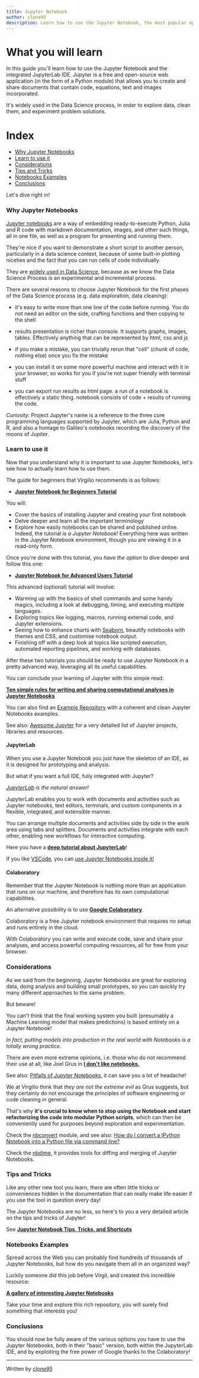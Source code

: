 ```yaml
---
title: Jupyter Notebook
author: clone95
description: Learn how to use the Jupyter Notebook, the most popular application for Data Science.
---
```


# What you will learn 
In this guide you'll learn how to use the Jupyter Notebook and the integrated JupyterLab IDE. Jupyter is a free and open-source web application (in the form of a Python module) that allows you to create and share documents that contain code, equations, text and images incorporated.

It's widely used in the Data Science process, in order to explore data, clean them, and experiment problem solutions.


# Index
 - [Why Jupyter Notebooks](#Why-Jupyter-Notebooks)
 - [Learn to use it](#Learn-to-use-it)
 - [Considerations](#Considerations)
 - [Tips and Tricks](#Tips-and-Tricks)
 - [Notebooks Examples](#Notebooks-Examples)
 - [Conclusions](#Conclusions)


Let's dive right in!
 
### Why Jupyter Notebooks

[Jupyter notebooks](https://jupyter.org/) are a way of embedding ready-to-execute Python, Julia and R code with markdown documentation, images, and other such things, all in one file, as well as a program for presenting and running them. 

They're nice if you want to demonstrate a short script to another person, particularly in a data science context, because of some built-in plotting niceties and the fact that you can run cells of code individually. 

They are [widely used in Data Science](https://www.nature.com/articles/d41586-018-07196-1), because as we know the Data Science Process is an experimental and incremental process.

There are several reasons to choose Jupyter Notebook for the first phases of the Data Science process (e.g. data exploration, data cleaning):

- it's easy to write more than one line of the code before running. You do not need an editor on the side, crafting functions and then copying to the shell

- results presentation is richer than console. It supports graphs, images, tables. Effectively anything that can be represented by html, css and js

- if you make a mistake, you can trivially rerun that "cell" (chunk of code, nothing else) once you fix the mistake

- you can install it on some more powerful machine and interact with it in your browser, so works for you if you're not super friendly with terminal stuff

- you can export run results as html page. a run of a notebook is effectively a static thing. notebook consists of code + results of running the code.

_Curiosity:_ Project Jupyter's name is a reference to the three core programming languages supported by Jupyter, which are Julia, Python and R, and also a homage to Galileo's notebooks recording the discovery of the moons of Jupiter.

### Learn to use it

Now that you understand why it is important to use Jupyter Notebooks, let's see how to actually learn how to use them.

The guide for beginners that Virgilio recommends is as follows:

- [**Jupyter Notebook for Beginners Tutorial**](https://www.dataquest.io/blog/jupyter-notebook-tutorial/)

You will:

- Cover the basics of installing Jupyter and creating your first notebook
- Delve deeper and learn all the important terminology
- Explore how easily notebooks can be shared and published online. Indeed, the tutorial _is a Jupyter Notebook!_ Everything here was written in the Jupyter Notebook environment, though you are viewing it in a read-only form.

Once you're done with this tutorial, you _have the option_ to dive deeper and follow this one:

- [**Jupyter Notebook for Advanced Users Tutorial**](https://www.dataquest.io/blog/advanced-jupyter-notebooks-tutorial/)

This advanced (optional) tutorial will involve:

- Warming up with the basics of shell commands and some handy magics, including a look at debugging, timing, and executing multiple languages.
- Exploring topics like logging, macros, running external code, and Jupyter extensions.
- Seeing how to enhance charts with [Seaborn](https://seaborn.pydata.org/), beautify notebooks with themes and CSS, and customise notebook output.
- Finishing off with a deep look at topics like scripted execution, automated reporting pipelines, and working with databases.

After these two tutorials you should be ready to use Jupyter Notebook in a pretty advanced way, leveraging all its useful capabilities.

You can conclude your learning of Jupyter with this simple read:

[**Ten simple rules for writing and sharing computational analyses in Jupyter Notebooks**](https://journals.plos.org/ploscompbiol/article?id=10.1371/journal.pcbi.1007007)

You can also find an [Example Repository](https://github.com/jupyter-guide/ten-rules-jupyter) with a coherent and clean Jupyter Notebooks examples. 

See also: [Awesome Jupyter](https://github.com/markusschanta/awesome-jupyter) for a very detailed list of Jupyter projects, libraries and resources.

#### JupyterLab

When you use a Jupyter Notebook you just have the skeleton of an IDE, as it is designed for prototyping and analysis. 

But what if you want a full IDE, fully integrated with Jupyter?

_[JupyterLab](https://jupyterlab.readthedocs.io/en/stable/getting_started/overview.html) is the natural answer!_

JupyterLab enables you to work with documents and activities such as Jupyter notebooks, text editors, terminals, and custom components in a flexible, integrated, and extensible manner.

You can arrange multiple documents and activities side by side in the work area using tabs and splitters. Documents and activities integrate with each other, enabling new workflows for interactive computing.

Here you have a [**deep tutorial about JupyterLab**](https://towardsdatascience.com/jupyter-lab-evolution-of-the-jupyter-notebook-5297cacde6b)!

If you like [VSCode](https://code.visualstudio.com/), you can [use Jupyter Notebooks inside it!](https://www.google.com/search?q=vscode+and+jupyter&oq=vscode+and+jupyter+&aqs=chrome..69i57j0l7.2617j0j7&sourceid=chrome&ie=UTF-8)

#### Colaboratory

Remember that the Jupyter Notebook is nothing more than an application that runs on our machine, and therefore has its own computational capabilities.

An alternative possibility is to use [**Google Colaboratory**](https://colab.research.google.com/notebooks/welcome.ipynb).

Colaboratory is a free Jupyter notebook environment that requires no setup and runs entirely in the cloud. 

With Colaboratory you can write and execute code, save and share your analyses, and access powerful computing resources, all for free from your browser. 

### Considerations

As we said from the beginning, Jupyter Notebooks are great for exploring data, doing analysis and building small prototypes, so you can quickly try many different approaches to the same problem.

But beware! 

You can't think that the final working system you built (presumably a Machine Learning model that makes predictions) is based entirely on a Jupyter Notebook!

_In fact, putting models into production in the real world with Notebooks is a totally wrong practice_.

There are even more extreme opinions, i.e. those who do not recommend their use at all, like Joel Grus in [**I don't like notebooks.**](https://www.youtube.com/watch?v=7jiPeIFXb6U)

See also: [Pitfalls of Jupyter Notebooks](https://scicomp.aalto.fi/scicomp/jupyter-pitfalls.html), it can save you a lot of headache!

We at Virgilio think that _they are not the extreme evil_ as Grus suggests, but they certainly do not encourage the principles of software engineering or code cleaning in general.

That's why **it's crucial to know when to stop using the Notebook and start refactorizing the code into modular Python scripts**, which can then be conveniently used for purposes beyond exploration and experimentation.

Check the [nbconvert](https://nbconvert.readthedocs.io/en/latest/) module, and see also: [How do I convert a IPython Notebook into a Python file via command line?](https://stackoverflow.com/questions/17077494/how-do-i-convert-a-ipython-notebook-into-a-python-file-via-commandline)

Check the [nbdime](https://github.com/jupyter/nbdime), it provides tools for diffing and merging of Jupyter Notebooks.

### Tips and Tricks

Like any other new tool you learn, there are often little tricks or conveniences hidden in the documentation that can really make life easier if you use the tool in question every day!

The Jupyter Notebooks are no less, so here's to you a very detailed article on the tips and tricks of Jupyter!

See [**Jupyter Notebook Tips, Tricks, and Shortcuts**](https://www.dataquest.io/blog/jupyter-notebook-tips-tricks-shortcuts/)

### Notebooks Examples

Spread across the Web you can probably find hundreds of thousands of Jupyter Notebooks, but how do you navigate them all in an organized way?

Luckily someone did this job before Virgil, and created this incredible resource:

[**A gallery of interesting Jupyter Notebooks**](https://github.com/jupyter/jupyter/wiki/A-gallery-of-interesting-Jupyter-Notebooks)

Take your time and explore this rich repository, you will surely find something that interests you! 

### Conclusions

You should now be fully aware of the various options you have to use the Jupyter Notebooks, both in their "basic" version, both within the JupyterLab IDE, and by exploiting the free power of Google thanks to the Colaboratory!

----
Written by [_clone95_](https://github.com/clone95)
